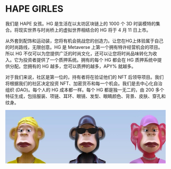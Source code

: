 # HAPE GIRLES

我们是 HAPE 女孩。HG 是生活在以太坊区块链上的 1000 个 3D 时装模特的集合。将现实世界与时尚桥上的虚拟世界相结合的 HG 将于 4 月 11 日上市。

从外套到配饰和运动装，您将有机会挑战您的创造力。让您在HG上体验属于自己的时尚路线，无限创意。HG 是 Metaverse 上第一个拥有特许经营机会的项目。所以 HG 不仅可以为您提供广泛的时尚文化，还可以让您将时尚品味转化为收入。它为投资者提供了一个质押系统。拥有的每个 HG 都会在 HG 质押系统中提供分配。您拥有的 HG 越多，您可以质押的越多，APY% 就越多。

对于我们来说，社区是第一位的，持有者将在验证他们的 NFT 后领导项目。我们将根据我们的社区决定投资 NFT、加密货币和每一个机会。我们是去中心化自治组织 (DAO)。每个人的 HG 成本都一样。每个 HG 都是独一无二的，由 200 多个特征生成，包括服装、项链、耳环、眼镜、发型、眼睛颜色、背景、皮肤、穿孔和纹身。

![NFT](unnamed.jpg)
